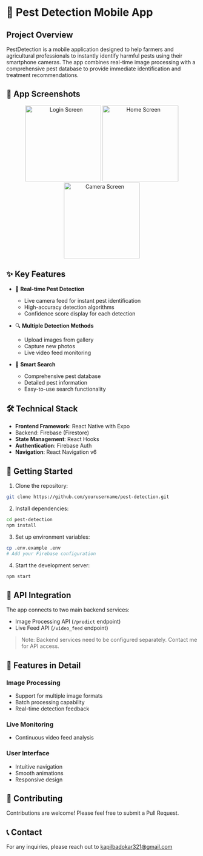 # 🌿 Pest Detection Mobile App

## Project Overview
PestDetection is a mobile application designed to help farmers and agricultural professionals to instantly identify harmful pests using their smartphone cameras. The app combines real-time image processing with a comprehensive pest database to provide immediate identification and treatment recommendations.

## 📱 App Screenshots

<p align="center">
  <img src="https://github.com/user-attachments/assets/8951c266-849c-45ce-bed2-675bc822b420" width="200" alt="Login Screen" />
  <img src="https://github.com/user-attachments/assets/eda387d5-0fd5-482f-a528-597601f9a122" width="200" alt="Home Screen" />
  <img src="https://github.com/user-attachments/assets/58bc1167-c629-4090-afae-1eba8cb34953" width="200" alt="Camera Screen" />
</p>

## ✨ Key Features

- 📸 **Real-time Pest Detection**
  - Live camera feed for instant pest identification
  - High-accuracy detection algorithms
  - Confidence score display for each detection

- 🔍 **Multiple Detection Methods**
  - Upload images from gallery
  - Capture new photos
  - Live video feed monitoring

- 🎯 **Smart Search**
  - Comprehensive pest database
  - Detailed pest information
  - Easy-to-use search functionality

## 🛠️ Technical Stack

- **Frontend Framework**: React Native with Expo
- Backend: Firebase (Firestore)
- **State Management**: React Hooks
- **Authentication**: Firebase Auth
- **Navigation**: React Navigation v6

## 🚀 Getting Started

1. Clone the repository:
```bash
git clone https://github.com/yourusername/pest-detection.git
```

2. Install dependencies:
```bash
cd pest-detection
npm install
```

3. Set up environment variables:
```bash
cp .env.example .env
# Add your Firebase configuration
```

4. Start the development server:
```bash
npm start
```

## 🔌 API Integration

The app connects to two main backend services:
- Image Processing API (`/predict` endpoint)
- Live Feed API (`/video_feed` endpoint)

> Note: Backend services need to be configured separately. Contact me for API access.

## 📲 Features in Detail

### Image Processing
- Support for multiple image formats
- Batch processing capability
- Real-time detection feedback

### Live Monitoring
- Continuous video feed analysis

### User Interface
- Intuitive navigation
- Smooth animations
- Responsive design


## 🤝 Contributing

Contributions are welcome! Please feel free to submit a Pull Request.

## 📞 Contact

For any inquiries, please reach out to kapilbadokar321@gmail.com
